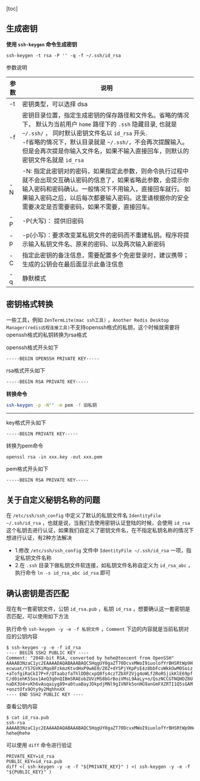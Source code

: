 [toc]



## 生成密钥

**使用 `ssh-keygen` 命令生成密钥**

```shell
ssh-keygen -t rsa -P '' -q -f ~/.ssh/id_rsa
```



参数说明

| 参数 | 说明                                                         |
| ---- | ------------------------------------------------------------ |
| -t   | 密钥类型，可以选择 dsa                                       |
| -f   | 密钥目录位置，指定生成密钥的保存路径和文件名。省略的情况下， 默认为当前用户 `home` 路径下的 `.ssh` 隐藏目录, 也就是 `~/.ssh/` ， 同时默认密钥文件名以 `id_rsa` 开头. 　　<br >-f省略的情况下，默认目录就是 `~/.ssh/`，不会再次提醒输入。但是会再次提是你输入文件名，如果不输入直接回车，则默认的密钥文件名就是 `id_rsa` |
| -N   | -N: 指定此密钥对的密码，如果指定此参数，则命令执行过程中就不会出现交互确认密码的信息了，如果省略此参数，会提示你输入密码和密码确认。一般情况下不用输入，直接回车就行。 如果输入密码之后，以后每次都要输入密码。这里请根据你的安全需要决定是否需要密码，如果不需要，直接回车。 |
| -P   | -P(大写)： 提供旧密码                                        |
| -p   | -p(小写)：要求改变某私钥文件的密码而不重建私钥。程序将提示输入私钥文件名、原来的密码、以及两次输入新密码 |
| -C   | 指定此密钥的备注信息，需要配置多个免密登录时，建议携带；生成的公钥会在最后面显示此备注信息 |
| -q   | 静默模式                                                     |



## 密钥格式转换

一些工具，例如 `ZenTermLite(mac ssh工具)` ，`Another Redis Desktop Manager(redis远程连接工具)`不支持openssh格式的私钥，这个时候就需要将openssh格式的私钥转换为rsa格式



openssh格式开头如下

```shell
-----BEGIN OPENSSH PRIVATE KEY-----
```



rsa格式开头如下

```sh
-----BEGIN RSA PRIVATE KEY-----
```



**转换命令**

```sh
ssh-keygen -p -N"" -m pem -f 旧私钥
```



---





key格式开头如下

```shell
-----BEGIN PRIVATE KEY-----
```



转换为pem命令

```shell
openssl rsa -in xxx.key -out xxx.pem
```



pem格式开头如下

```shell
-----BEGIN RSA PRIVATE KEY-----
```





## 关于自定义秘钥名称的问题

在 `/etc/ssh/ssh_config` 中定义了默认的私钥文件名 `IdentityFile ~/.ssh/id_rsa` ，也就是说，当我们去使用密钥认证登陆的时候，会使用 `id_rsa` 这个私钥去进行认证，如果我们自定义了密钥文件名，在不指定私钥名称的情况下想进行认证，有2种方法解决

- 1.修改 `/etc/ssh/ssh_config` 文件中 `IdentityFile ~/.ssh/id_rsa` 一项，指定私钥文件名称
- 2.在 `.ssh` 目录下做私钥文件软连接，如私钥文件名称自定义为 `id_rsa_abc` ，执行命令 `ln -s id_rsa_abc id_rsa` 即可



## 确认密钥是否匹配

现在有一套密钥文件，公钥 `id_rsa.pub` ，私钥 `id_rsa`  ，想要确认这一套密钥是否匹配，可以使用如下方法

执行命令  `ssh-keygen -y -e -f 私钥文件` ，`Comment` 下边的内容就是当前私钥对应的公钥内容

```shell
$ ssh-keygen -y -e -f id_rsa
---- BEGIN SSH2 PUBLIC KEY ----
Comment: "2048-bit RSA, converted by hehe@tencent from OpenSSH"
AAAAB3NzaC1yc2EAAAADAQABAAABAQC5HqgUY0gaZT70DcvxMWoI9iuolofYrBHSRtWp9H
ecwuat/YS7GVKiMqo8FzkmzKtvdHxP9wAE0/Z0Z+dY5PjYKpPsE4z8bbFcvWkkOwMOSoiz
+aTofgiRaCkI7P+F/QTaabzfaThlDDBcxpQ8fs4czTZbXFZVjg4oWLf2RoRSjikKlE69pf
C/d0iehK5Sox1AeQ3q0nQIBmSRAEobZUVzMS8bGrBoiVMsL9AaLy+o/QszNCCGTNQHDZ8U
naDX3U4+vKh6vAuqaiyg89+a0tuaBayJDkpdjMNl9gIVNFk5onHG9anGmFXZRTI1Q5sGAM
+onztOfx9Oty9y2MqhhnXX
---- END SSH2 PUBLIC KEY ----
```



查看公钥内容

```shell
$ cat id_rsa.pub 
ssh-rsa AAAAB3NzaC1yc2EAAAADAQABAAABAQC5HqgUY0gaZT70DcvxMWoI9iuolofYrBHSRtWp9Hecwuat/YS7GVKiMqo8FzkmzKtvdHxP9wAE0/Z0Z+dY5PjYKpPsE4z8bbFcvWkkOwMOSoiz+aTofgiRaCkI7P+F/QTaabzfaThlDDBcxpQ8fs4czTZbXFZVjg4oWLf2RoRSjikKlE69pfC/d0iehK5Sox1AeQ3q0nQIBmSRAEobZUVzMS8bGrBoiVMsL9AaLy+o/QszNCCGTNQHDZ8UnaDX3U4+vKh6vAuqaiyg89+a0tuaBayJDkpdjMNl9gIVNFk5onHG9anGmFXZRTI1Q5sGAM+onztOfx9Oty9y2MqhhnXX hehe@hehe
```



可以使用 `diff` 命令进行验证

```shell
PRIVATE_KEY=id_rsa
PUBLIC_KEY=id_rsa.pub
diff <( ssh-keygen -y -e -f "${PRIVATE_KEY}" ) <( ssh-keygen -y -e -f "${PUBLIC_KEY}" )
```

